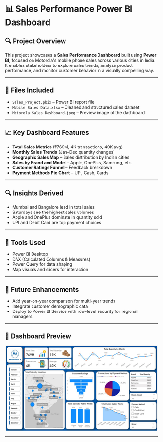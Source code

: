 # 📊 Sales Performance Power BI Dashboard

## 🔍 Project Overview

This project showcases a **Sales Performance Dashboard** built using **Power BI**, focused on Motorola's mobile phone sales across various cities in India. It enables stakeholders to explore sales trends, analyze product performance, and monitor customer behavior in a visually compelling way.

---

## 📁 Files Included

- `Sales_Project.pbix` – Power BI report file  
- `Mobile Sales Data.xlsx` – Cleaned and structured sales dataset  
- `Motorola_Sales_Dashboard.jpeg` – Preview image of the dashboard

---

## 📈 Key Dashboard Features

- **Total Sales Metrics** (₹769M, 4K transactions, 40K avg)  
- **Monthly Sales Trends** (Jan–Dec quantity changes)  
- **Geographic Sales Map** – Sales distribution by Indian cities  
- **Sales by Brand and Model** – Apple, OnePlus, Samsung, etc.  
- **Customer Ratings Funnel** – Feedback breakdown  
- **Payment Methods Pie Chart** – UPI, Cash, Cards  

---

## 🔍 Insights Derived

- Mumbai and Bangalore lead in total sales  
- Saturdays see the highest sales volumes  
- Apple and OnePlus dominate in quantity sold  
- UPI and Debit Card are top payment choices

---

## 🧰 Tools Used

- Power BI Desktop  
- DAX (Calculated Columns & Measures)  
- Power Query for data shaping  
- Map visuals and slicers for interaction

---

## 🧪 Future Enhancements

- Add year-on-year comparison for multi-year trends  
- Integrate customer demographic data  
- Deploy to Power BI Service with row-level security for regional managers

---

## 📸 Dashboard Preview

![Dashboard Preview](Motorola_Sales_Dashboard.jpeg)

---

